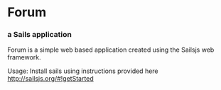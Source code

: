 # Forum
### a Sails application

Forum is a simple web based application created using the Sailsjs web framework.

Usage:
Install sails using instructions provided here http://sailsjs.org/#!getStarted
